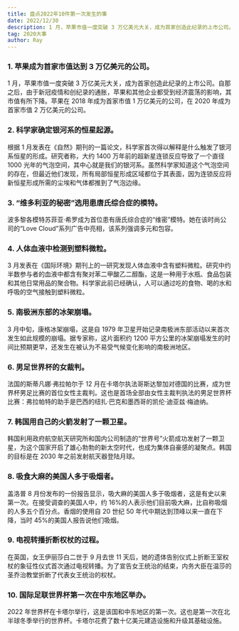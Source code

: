 ```yaml
---
title: 盘点2022年10件第一次发生的事
date: 2022/12/30
description: 1 月，苹果市值一度突破 3 万亿美元大关，成为首家创造此纪录的上市公司。自那之后，由于新冠疫情和创纪录的通胀，苹果和其他企业都受到经济震荡的影响，其市值有所下降。苹果在 2018 年成为首家市值 1 万亿美元的公司，在 2020 年成为首家市值 2 万亿美元的公司。
tag: 2020大事
author: Ray
---
```


### 1. 苹果成为首家市值达到 3 万亿美元的公司。

1 月，苹果市值一度突破 3 万亿美元大关，成为首家创造此纪录的上市公司。自那之后，由于新冠疫情和创纪录的通胀，苹果和其他企业都受到经济震荡的影响，其市值有所下降。苹果在 2018 年成为首家市值 1 万亿美元的公司，在 2020 年成为首家市值 2 万亿美元的公司。

### 2. 科学家确定银河系的恒星起源。

根据 1 月发表在《自然》期刊的一篇论文，科学家首次得以解释是什么触发了银河系恒星的形成。研究者称，大约 1400 万年前的超新星连锁反应导致了一个直径 1000 光年的气泡空间，其中心就是我们的银河系。虽然科学家知道这个气泡空间的存在，但最近他们发现，所有局部恒星形成区域都位于其表面，因为连锁反应将新恒星形成所需的尘埃和气体都推到了气泡边缘。

### 3. “维多利亚的秘密”选用患唐氏综合症的模特。

波多黎各模特苏菲亚·希罗成为首位患有唐氏综合症的“维密”模特。她在该时尚公司的“Love Cloud”系列广告中亮相，该系列强调多元和包容。

### 4. 人体血液中检测到塑料微粒。

3 月发表在《国际环境》期刊上的一研究发现人体血液中含有塑料微粒。研究中约半数参与者的血液中都含有聚对苯二甲酸乙二醇酯，这是一种用于水瓶、食品包装和其他日常用品的聚合物。科学家此前已经确认，人可以通过吃的食物、喝的水和呼吸的空气接触到塑料微粒。

### 5. 南极洲东部的冰架崩塌。

3 月中旬，康格冰架崩塌，这是自 1979 年卫星开始记录南极洲东部活动以来首次发生如此规模的崩塌。据专家称，这片面积约 1200 平方公里的冰架崩塌发生的时间比预期更早，还发生在被认为不易受气候变化影响的南极洲地区。

### 6. 男足世界杯的女裁判。

法国的斯蒂凡娜·弗拉帕尔于 12 月在卡塔尔执法哥斯达黎加对德国的比赛，成为世界杯男足比赛的首位女性主裁判。这也是首场全部由女性主裁判执法的男足世界杯比赛：弗拉帕特的助手是巴西的纽扎·巴克和墨西哥的凯伦·迪亚兹·梅迪纳。

### 7. 韩国用自己的火箭发射了一颗卫星。

韩国利用政府航空航天研究所和国内公司制造的“世界号”火箭成功发射了一颗卫星，为这个国家开启了雄心勃勃的新太空时代，也成为集体自豪感的凝聚点。韩国的目标是在 2030 年之前发射航天器登陆月球。

### 8. 吸食大麻的美国人多于吸烟者。

盖洛普 8 月份发布的一份报告显示，吸大麻的美国人多于吸烟者，这是有史以来第一次。在接受调查的美国人中，约 16%的人表示他们目前吸大麻，比自称吸烟的人多五个百分点。香烟的使用自 20 世纪 50 年代中期达到顶峰以来一直在下降，当时 45%的美国人报告说他们吸烟。

### 9. 电视转播折断权杖的过程。

在英国，女王伊丽莎白二世于 9 月去世 11 天后，她的遗体告别仪式上折断王室权杖的象征性仪式首次通过电视转播。为了宣告女王统治的结束，内务大臣在温莎的圣乔治教堂折断了代表女王统治的权杖。

### 10. 国际足联世界杯第一次在中东地区举办。

2022 年世界杯在卡塔尔举行，这是该国和中东地区的第一次。这也是第一次在北半球冬季举行的世界杯。卡塔尔花费了数十亿美元建造设施和升级其基础设施。
